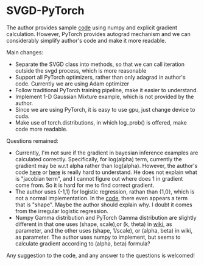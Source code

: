 # SVGD-PyTorch

The author provides sample [code](https://github.com/dilinwang820/Stein-Variational-Gradient-Descent) using numpy and explicit gradient calculation. However, PyTorch provides autograd mechanism and we can considerably simplify author's code and make it more readable.

Main changes:
- Separate the SVGD class into methods, so that we can call iteration outside the svgd process, which is more reasonable
- Support all PyTorch optimizers, rather than only adagrad in author's code. Currently we are using Adam optimizer
- Follow traditional PyTorch training pipeline, make it easier to understand.
- Implement 1-D Gaussian Mixture example, which is not provided by the author.
- Since we are using PyTorch, it is easy to use gpu, just change device to cuda.
- Make use of torch.distributions, in which log_prob() is offered, make code more readable.

Questions remained:
- Currently, I'm not sure if the gradient in bayesian inference examples are calculated correctly. Specifically, for log(alpha) term, currently the gradient may be w.r.t alpha rather than log(alpha). However, the author's code [here](https://github.com/dilinwang820/Stein-Variational-Gradient-Descent/blob/8d8f94974e1b91384dc44991ed5ad9a26212f136/python/bayesian_nn.py#L88) or [here](https://github.com/dilinwang820/Stein-Variational-Gradient-Descent/blob/8d8f94974e1b91384dc44991ed5ad9a26212f136/python/bayesian_logistic_regression.py#L54) is really hard to understand. He does not explain what is "jacobian term", and I cannot figure out where does 1 in gradient come from. So it is hard for me to find correct gradient.
- The author uses {-1,1} for logistic regression, rathan than {1,0}, which is not a normal implementation. In the [code](https://github.com/dilinwang820/Stein-Variational-Gradient-Descent/blob/8d8f94974e1b91384dc44991ed5ad9a26212f136/python/bayesian_logistic_regression.py#L54), there even appears a term that is "shape". Maybe the author should explain why. I doubt it comes from the irregular logistic regression.
- Numpy Gamma distribution and PyTorch Gamma distribution are slightly different in that one uses (shape, scale),or (k, theta) in [wiki](https://en.wikipedia.org/wiki/Gamma_distribution), as parameter, and the other uses (shape, 1/scale), or (alpha, beta) in wiki, as parameter. The author uses numpy to implement, but seems to calculate gradient according to (alpha, beta) formula?

Any suggestion to the code, and any answer to the questions is welcomed!
